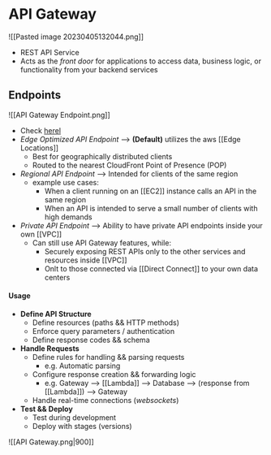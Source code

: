 # API Gateway
![[Pasted image 20230405132044.png]]
- REST API Service
- Acts as the *front door* for applications to access data, business logic, or functionality from your backend services

## Endpoints
![[API Gateway Endpoint.png]]
- Check [herel](https://docs.aws.amazon.com/apigateway/latest/developerguide/api-gateway-api-endpoint-types.html)
- *Edge Optimized API Endpoint* --> **(Default)** utilizes the aws [[Edge Locations]]
	- Best for geographically distributed clients
	- Routed to the nearest CloudFront Point of Presence (POP)
- *Regional API Endpoint* --> Intended for clients of the same region
	- example use cases:
		- When a client running on an [[EC2]] instance calls an API in the same region
		- When an API is intended to serve a small number of clients with high demands
- *Private API Endpoint* --> Ability to have private API endpoints inside your own [[VPC]]
	- Can still use API Gateway features, while:
		- Securely exposing REST APIs only to the other services and resources inside [[VPC]]
		- Onlt to those connected via [[Direct Connect]] to your own data centers

#### Usage
- **Define API Structure**
	- Define resources (paths && HTTP methods)
	- Enforce query parameters / authentication
	- Define response codes && schema
- **Handle Requests**
	- Define rules for handling && parsing requests
		- e.g. Automatic parsing
	- Configure response creation && forwarding logic
		- e.g. Gateway --> [[Lambda]] --> Database --> (response from [[Lambda]]) --> Gateway
	- Handle real-time connections (*websockets*)
- **Test && Deploy**
	- Test during development
	- Deploy with stages (versions)


![[API Gateway.png|900]]